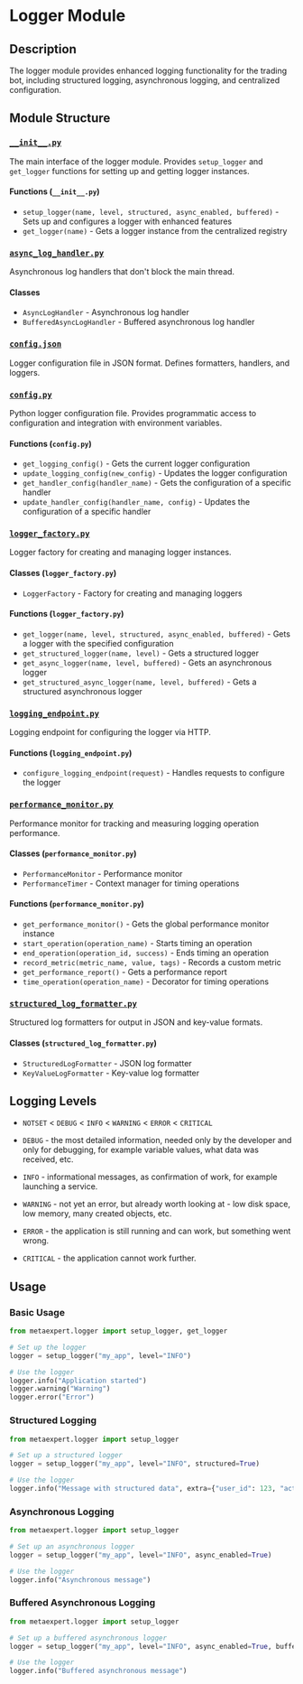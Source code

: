 # Logger Module

## Description

The logger module provides enhanced logging functionality for the trading bot, including structured logging, asynchronous logging, and centralized configuration.

## Module Structure

### [`__init__.py`](__init__.py)

The main interface of the logger module. Provides `setup_logger` and `get_logger` functions for setting up and getting logger instances.

#### Functions (`__init__.py`)

- `setup_logger(name, level, structured, async_enabled, buffered)` - Sets up and configures a logger with enhanced features
- `get_logger(name)` - Gets a logger instance from the centralized registry

### [`async_log_handler.py`](async_log_handler.py)

Asynchronous log handlers that don't block the main thread.

#### Classes

- `AsyncLogHandler` - Asynchronous log handler
- `BufferedAsyncLogHandler` - Buffered asynchronous log handler

### [`config.json`](config.json)

Logger configuration file in JSON format. Defines formatters, handlers, and loggers.

### [`config.py`](config.py)

Python logger configuration file. Provides programmatic access to configuration and integration with environment variables.

#### Functions (`config.py`)

- `get_logging_config()` - Gets the current logger configuration
- `update_logging_config(new_config)` - Updates the logger configuration
- `get_handler_config(handler_name)` - Gets the configuration of a specific handler
- `update_handler_config(handler_name, config)` - Updates the configuration of a specific handler

### [`logger_factory.py`](logger_factory.py)

Logger factory for creating and managing logger instances.

#### Classes (`logger_factory.py`)

- `LoggerFactory` - Factory for creating and managing loggers

#### Functions (`logger_factory.py`)

- `get_logger(name, level, structured, async_enabled, buffered)` - Gets a logger with the specified configuration
- `get_structured_logger(name, level)` - Gets a structured logger
- `get_async_logger(name, level, buffered)` - Gets an asynchronous logger
- `get_structured_async_logger(name, level, buffered)` - Gets a structured asynchronous logger

### [`logging_endpoint.py`](logging_endpoint.py)

Logging endpoint for configuring the logger via HTTP.

#### Functions (`logging_endpoint.py`)

- `configure_logging_endpoint(request)` - Handles requests to configure the logger

### [`performance_monitor.py`](performance_monitor.py)

Performance monitor for tracking and measuring logging operation performance.

#### Classes (`performance_monitor.py`)

- `PerformanceMonitor` - Performance monitor
- `PerformanceTimer` - Context manager for timing operations

#### Functions (`performance_monitor.py`)

- `get_performance_monitor()` - Gets the global performance monitor instance
- `start_operation(operation_name)` - Starts timing an operation
- `end_operation(operation_id, success)` - Ends timing an operation
- `record_metric(metric_name, value, tags)` - Records a custom metric
- `get_performance_report()` - Gets a performance report
- `time_operation(operation_name)` - Decorator for timing operations

### [`structured_log_formatter.py`](structured_log_formatter.py)

Structured log formatters for output in JSON and key-value formats.

#### Classes (`structured_log_formatter.py`)

- `StructuredLogFormatter` - JSON log formatter
- `KeyValueLogFormatter` - Key-value log formatter

## Logging Levels

- `NOTSET` < `DEBUG` < `INFO` < `WARNING` < `ERROR` < `CRITICAL`

- `DEBUG` - the most detailed information, needed only by the developer and only for debugging, for example variable values, what data was received, etc.
- `INFO` - informational messages, as confirmation of work, for example launching a service.
- `WARNING` - not yet an error, but already worth looking at - low disk space, low memory, many created objects, etc.
- `ERROR` - the application is still running and can work, but something went wrong.
- `CRITICAL` - the application cannot work further.

## Usage

### Basic Usage

```python
from metaexpert.logger import setup_logger, get_logger

# Set up the logger
logger = setup_logger("my_app", level="INFO")

# Use the logger
logger.info("Application started")
logger.warning("Warning")
logger.error("Error")
```

### Structured Logging

```python
from metaexpert.logger import setup_logger

# Set up a structured logger
logger = setup_logger("my_app", level="INFO", structured=True)

# Use the logger
logger.info("Message with structured data", extra={"user_id": 123, "action": "login"})
```

### Asynchronous Logging

```python
from metaexpert.logger import setup_logger

# Set up an asynchronous logger
logger = setup_logger("my_app", level="INFO", async_enabled=True)

# Use the logger
logger.info("Asynchronous message")
```

### Buffered Asynchronous Logging

```python
from metaexpert.logger import setup_logger

# Set up a buffered asynchronous logger
logger = setup_logger("my_app", level="INFO", async_enabled=True, buffered=True)

# Use the logger
logger.info("Buffered asynchronous message")
